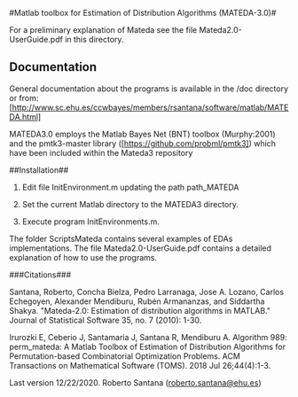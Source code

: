 
#Matlab toolbox for Estimation of Distribution Algorithms  (MATEDA-3.0)#


For a preliminary explanation of Mateda see the file Mateda2.0-UserGuide.pdf in this directory.

## Documentation ##
General documentation about the programs is available in the /doc directory or from:
[http://www.sc.ehu.es/ccwbayes/members/rsantana/software/matlab/MATEDA.html]

MATEDA3.0 employs the Matlab Bayes Net (BNT) toolbox (Murphy:2001) and the pmtk3-master library ([https://github.com/probml/pmtk3]) which have been included within the Mateda3 repository 


##Installation##

 1. Edit file InitEnvironment.m updating the path path_MATEDA
  
 2. Set the current Matlab directory to the MATEDA3 directory.
 
 3. Execute program InitEnvironments.m.


The folder ScriptsMateda contains several  examples of EDAs implementations. The file Mateda2.0-UserGuide.pdf contains a detailed explanation of how to use the programs. 


###Citations###

Santana, Roberto, Concha Bielza, Pedro Larranaga, Jose A. Lozano, Carlos Echegoyen, Alexander Mendiburu, Rubén Armananzas, and Siddartha Shakya. "Mateda-2.0: Estimation of distribution algorithms in MATLAB." Journal of Statistical Software 35, no. 7 (2010): 1-30.

Irurozki E, Ceberio J, Santamaria J, Santana R, Mendiburu A. Algorithm 989: perm_mateda: A Matlab Toolbox of Estimation of Distribution Algorithms for Permutation-based Combinatorial Optimization Problems. ACM Transactions on Mathematical Software (TOMS). 2018 Jul 26;44(4):1-3.


Last version 12/22/2020. Roberto Santana (roberto.santana@ehu.es)       
